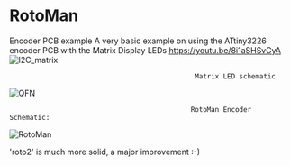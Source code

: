 # RotoMan
Encoder PCB example
A very basic example on using the ATtiny3226 encoder PCB with the Matrix Display LEDs
https://youtu.be/8i1aSHSvCyA
![I2C_matrix](https://user-images.githubusercontent.com/91569879/210689227-56a488a0-36a0-4d76-8591-4eb8c7a838bc.jpg)

                                                  Matrix LED schematic

![QFN](https://user-images.githubusercontent.com/91569879/210691543-f1800f6d-b746-45df-8d67-967b79820165.jpg)

                                                 RotoMan Encoder Schematic:
                                                 
![RotoMan](https://user-images.githubusercontent.com/91569879/210694569-20cd4c6e-adf9-4fe3-b22e-0db839f43c1a.jpg)

'roto2' is much more solid, a major improvement :-)
